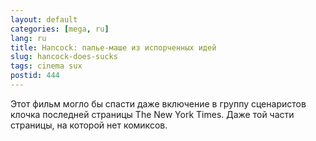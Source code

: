 ```yaml
---
layout: default
categories: [mega, ru]
lang: ru
title: Hancock: папье-маше из испорченных идей
slug: hancock-does-sucks
tags: cinema sux 
postid: 444
---
```

Этот фильм могло бы спасти даже включение в группу сценаристов клочка последней страницы The New York Times. Даже той части страницы, на которой нет комиксов.